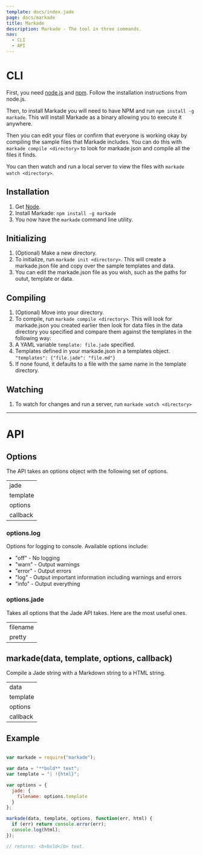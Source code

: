 ```yaml
---
template: docs/index.jade
page: docs/markade
title: Markade
description: Markade - The tool in three commands.
nav:
  - CLI
  - API
---
```


# CLI

First, you need [node.js](http://nodejs.org) and [npm](http://npmjs.com). Follow the installation instructions from node.js.

Then, to install Markade you will need to have NPM and run `npm install -g markade`. This will install Markade as a binary
allowing you to execute it anywhere.

Then you can edit your files or confirm that everyone is working okay by compiling the sample files that Markade includes.
You can do this with `markade compile <directory>` to look for markade.json and compile all the files it finds.

You can then watch and run a local server to view the files with `markade watch <directory>`.

## Installation

1. Get [Node](https://github.com/joyent/node/wiki/installation).
2. Install Markade: `npm install -g markade`
3. You now have the `markade` command line utility.


## Initializing

1. (Optional) Make a new directory.
2. To initialize, run `markade init <directory>`. This will create a markade.json file and copy over the sample templates and data.
3. You can edit the markade.json file as you wish, such as the paths for outut, template or data.


## Compiling

1. (Optional) Move into your directory.
2. To compile, run `markade compile <directory>`. This will look for markade.json you created earlier then look for data files in the data directory you specified and compare them against the templates in the following way:
  1. A YAML variable `template: file.jade` specified.
  2. Templates defined in your markade.json in a templates object. `"templates": {"file.jade": "file.md"}`
  3. If none found, it defaults to a file with the same name in the template directory. 

## Watching

1. To watch for changes and run a server, run `markade watch <directory>`


---

# API

## Options

The API takes an options object with the following set of options.

||
|-|
| jade | object | Jade options
| template | string | Source Jade template string
| options | object | Options for markade and jade
| callback | function | A function to call on error or compilation with `(err, html)` as arguments

### options.log

Options for logging to console. Available options include:

* "off" - No logging
* "warn" - Output warnings
* "error" - Output errors
* "log" - Output important information including warnings and errors
* "info" - Output everything

### options.jade

Takes all options that the Jade API takes. Here are the most useful ones.

||
|-|
| filename | string | The path to your filename, required for relative includes and extends
| pretty | boolean | Adds whitespace to the resulting html to make it easier for a human to read using `' '` as indentation. If a string is specified, that will be used as indentation instead (e.g. `'\t'`).

## markade(data, template, options, callback)

Compile a Jade string with a Markdown string to a HTML string.

||
|-|
| data | string | Markdown stringng
| template | string | Source Jade template string
| options | object | Options for Markade and Jade (see [above](#options))
| callback | function | A function to call on error or compilation


## Example

```js

var markade = require("markade");

var data = "**bold** text";
var template = "| !{html}";

var options = {
  jade: {
    filename: options.template
  }
};

markade(data, template, options, function(err, html) {
  if (err) return console.error(err);
  console.log(html);
});

// returns: <b>bold</b> text.

```